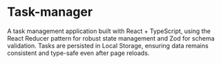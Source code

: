# Task-manager

A task management application built with React + TypeScript, using the React Reducer pattern for robust state management and Zod for schema validation. Tasks are persisted in Local Storage, ensuring data remains consistent and type-safe even after page reloads.